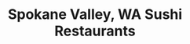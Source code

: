 ---
layout: city
title: Spokane Valley, WA Sushi Restaurants
permalink: /washington/spokane-valley/
stateAbbr: WA
stateName: Washington
cityName: Spokane Valley

---